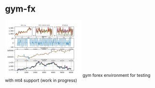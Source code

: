 # gym-fx
<img src="doc/report.png" width="50%">
gym forex environment for testing with mt4 support (work in progress)

